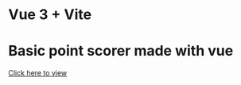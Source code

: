 # Vue 3 + Vite

# Basic point scorer made with vue

[Click here to view](https://salmon-pebble-0be8bde00.2.azurestaticapps.net)